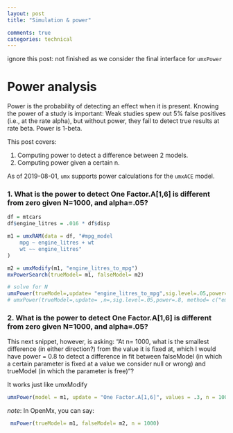 ```yaml
---
layout: post
title: "Simulation & power"

comments: true
categories: technical
---
```


<a name="top"></a>

ignore this post: not finished as we consider the final interface for `umxPower`

# Power analysis

Power is the probability of detecting an effect when it is present. Knowing the power of a study is important: Weak studies spew out 5% false positives (i.e., at the rate alpha), but without power, they fail to detect true results at rate beta. Power is 1-beta.

This post covers:

1. Computing power to detect a difference between 2 models.
2. Computing power given a certain n.

As of 2019-08-01, `umx` supports power calculations for the `umxACE` model.

### 1. What is the power to detect One Factor.A[1,6] is different from zero given N=1000, and alpha=.05?

```R
df = mtcars
df$engine_litres = .016 * df$disp

m1 = umxRAM(data = df, "#mpg_model
	mpg ~ engine_litres + wt
	wt ~~ engine_litres"
)

m2 = umxModify(m1, "engine_litres_to_mpg")
mxPowerSearch(trueModel= m1, falseModel= m2)

```

```r
# solve for N
umxPower(trueModel=,update= "engine_litres_to_mpg",sig.level=.05,power=.8, method= c("empirical", "ncp"))
# umxPower(trueModel=,update= ,n=,sig.level=.05,power=.8, method= c("empirical", "ncp"))

```

### 2. What is the power to detect One Factor.A[1,6] is different from zero given N=1000, and alpha=.05?

This next snippet, however, is asking:
    “At n= 1000, what is the smallest difference (in either direction?) from the value it is fixed at, which I would have power = 0.8 to detect a difference in fit between falseModel (in which a certain parameter is fixed at a value we consider null or wrong) and trueModel (in which the parameter is free)”?

It works just like umxModify

```r
umxPower(model = m1, update = "One Factor.A[1,6]", values = .3, n = 1000)
```

*note*: In OpenMx, you can say:

```r
 mxPower(trueModel= m1, falseModel= m2, n = 1000)
```
